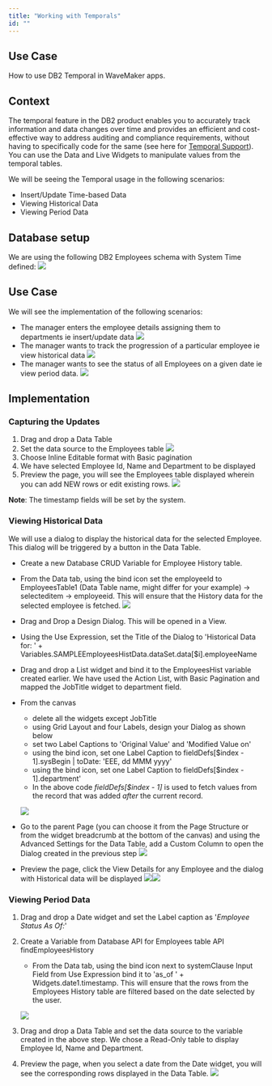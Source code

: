 ```yaml
---
title: "Working with Temporals"
id: ""
---
```


## Use Case

How to use DB2 Temporal in WaveMaker apps.

## Context

The temporal feature in the DB2 product enables you to accurately track information and data changes over time and provides an efficient and cost-effective way to address auditing and compliance requirements, without having to specifically code for the same (see here for [Temporal Support](/learn/app-development/services/database-services/temporal-support/)). You can use the Data and Live Widgets to manipulate values from the temporal tables.

We will be seeing the Temporal usage in the following scenarios:

- Insert/Update Time-based Data
- Viewing Historical Data
- Viewing Period Data

## Database setup

We are using the following DB2 Employees schema with System Time defined: [![](./assets/dbtemp_ex1.png)](./assets/dbtemp_ex1.png)

## Use Case

We will see the implementation of the following scenarios:

- The manager enters the employee details assigning them to departments ie insert/update data [![](./assets/dbtemp_ex2.png)](./assets/dbtemp_ex2.png)
- The manager wants to track the progression of a particular employee ie view historical data [![](./assets/dbtemp_ex3.png)](./assets/dbtemp_ex3.png)
- The manager wants to see the status of all Employees on a given date ie view period data. [![](./assets/dbtemp_ex4.png)](./assets/dbtemp_ex4.png)

## Implementation

### Capturing the Updates

1. Drag and drop a Data Table
2. Set the data source to the Employees table [![](./assets/dbtemp_ex2a_dt.png)](./assets/dbtemp_ex2a_dt.png)
3. Choose Inline Editable format with Basic pagination
4. We have selected Employee Id, Name and Department to be displayed
5. Preview the page, you will see the Employees table displayed wherein you can add NEW rows or edit existing rows. [![](./assets/dbtemp_ex2a.png)](./assets/dbtemp_ex2a.png)

**Note**: The timestamp fields will be set by the system.

### Viewing Historical Data

We will use a dialog to display the historical data for the selected Employee. This dialog will be triggered by a button in the Data Table.

- Create a new Database CRUD Variable for Employee History table.
- From the Data tab, using the bind icon set the employeeId to EmployeesTable1 (Data Table name, might differ for your example) -> selecteditem -> employeeid. This will ensure that the History data for the selected employee is fetched. [![](./assets/dbtemp_ex3_var.png)](./assets/dbtemp_ex3_var.png)
- Drag and Drop a Design Dialog. This will be opened in a View.
- Using the Use Expression, set the Title of the Dialog to 'Historical Data for: ' + Variables.SAMPLEEmployeesHistData.dataSet.data\[$i\].employeeName
- Drag and drop a List widget and bind it to the EmployeesHist variable created earlier. We have used the Action List, with Basic Pagination and mapped the JobTitle widget to department field.
- From the canvas
    
    - delete all the widgets except JobTitle
    - using Grid Layout and four Labels, design your Dialog as shown below
    - set two Label Captions to 'Original Value' and 'Modified Value on'
    - using the bind icon, set one Label Caption to fieldDefs\[$index - 1\].sysBegin | toDate: 'EEE, dd MMM yyyy'
    - using the bind icon, set one Label Caption to fieldDefs\[$index - 1\].department'
    - In the above code _fieldDefs\[$index - 1\]_ is used to fetch values from the record that was added _after_ the current record.
    
    [![](./assets/dbtemp_ex3_dialog.png)](./assets/dbtemp_ex3_dialog.png)
- Go to the parent Page (you can choose it from the Page Structure or from the widget breadcrumb at the bottom of the canvas) and using the Advanced Settings for the Data Table, add a Custom Column to open the Dialog created in the previous step [![](./assets/dbtemp_ex3_dt.png)](./assets/dbtemp_ex3_dt.png)
- Preview the page, click the View Details for any Employee and the dialog with Historical data will be displayed [![](./assets/dbtemp_ex2.png)](./assets/dbtemp_ex2.png)[![](./assets/dbtemp_ex3.png)](./assets/dbtemp_ex3.png)

### Viewing Period Data

1. Drag and drop a Date widget and set the Label caption as '_Employee Status As Of:_'
2. Create a Variable from Database API for Employees table API findEmployeesHistory
    
    - From the Data tab, using the bind icon next to systemClause Input Field from Use Expression bind it to 'as\_of ' + Widgets.date1.timestamp. This will ensure that the rows from the Employees History table are filtered based on the date selected by the user.
    
    [![](./assets/dbtemp_ex5.png)](./assets/dbtemp_ex5.png)
3. Drag and drop a Data Table and set the data source to the variable created in the above step. We chose a Read-Only table to display Employee Id, Name and Department.
4. Preview the page, when you select a date from the Date widget, you will see the corresponding rows displayed in the Data Table. [![](./assets/dbtemp_ex4.png)](./assets/dbtemp_ex4.png)
